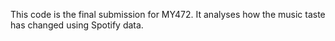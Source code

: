This code is the final submission for MY472. It analyses how the music taste has changed using Spotify data.
